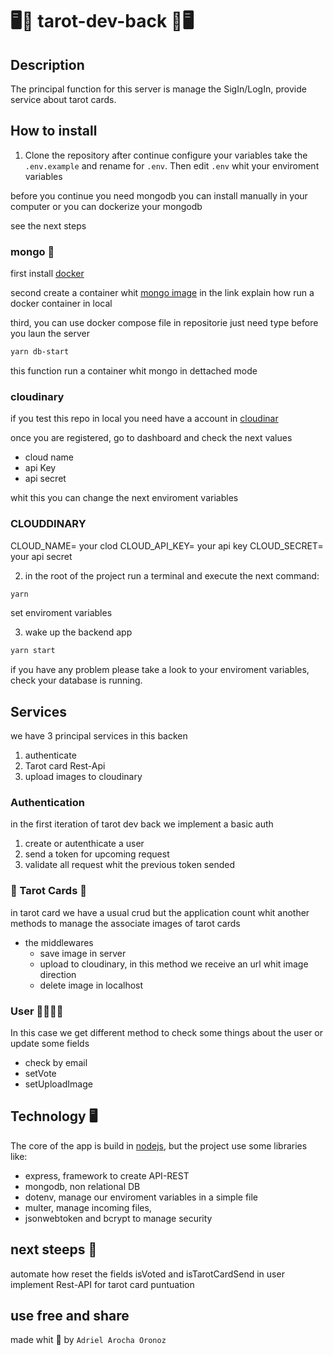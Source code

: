 # 🖥️🔮 tarot-dev-back 🔮🖥️

## Description

The principal function for this server is manage the SigIn/LogIn, provide service about tarot cards.

## How to install

1. Clone the repository 
after continue configure your variables take the `.env.example` and rename for `.env`. Then edit `.env` whit your enviroment variables

before you continue you need mongodb 
you can install manually in your computer or you can dockerize your mongodb 

see the next steps

### mongo 🤖

first install [docker](https://www.docker.com/products/docker-desktop/)

second create a container whit [mongo image](https://hub.docker.com/_/mongo) in the link explain how run a docker container in local

third, you can use docker compose file in repositorie just need type before you laun the server

```bash
yarn db-start
```
this function run a container whit mongo in dettached mode

### cloudinary

if you test this repo in local you need have  a account in [cloudinar](https://cloudinary.com/)

once you are registered, go to dashboard and check the next values

- cloud name 
- api Key 
- api secret 

whit this you can change the next enviroment variables

### CLOUDDINARY

CLOUD_NAME= your clod
CLOUD_API_KEY= your api key
CLOUD_SECRET= your api secret


2. in the root of the project run a terminal and execute the next command:
```bash
yarn
```
set enviroment variables

3. wake up the backend app
```bash
yarn start
```

if you have any problem please take a look to your enviroment variables, check your database is running.


## Services

we have 3 principal services in this backen

1. authenticate
2. Tarot card Rest-Api
3. upload images to cloudinary

### Authentication

in the first iteration of tarot dev back we implement a basic auth

1. create or autenthicate a user
2. send a token for upcoming request
3. validate all request whit the previous token sended

### 🎴 Tarot Cards 🎴
in tarot card we have a usual crud but the application count whit another methods to manage the associate images of tarot cards

- the middlewares
  - save image in server 
  - upload to cloudinary, in this method we receive an url whit image direction
  - delete image in localhost

### User 🙍‍♀️🙍‍♂️

In this case we get different method to check some things about the user or update some fields
- check by email
- setVote
- setUploadImage


## Technology 🖥
The core of the app is build in [nodejs](https://nodejs.org/en/), but the project use some libraries like:

- express, framework to create API-REST  
- mongodb, non relational DB 
- dotenv, manage our enviroment variables in a simple file
- multer, manage incoming files,
- jsonwebtoken and bcrypt to manage security

## next steeps 🦶

automate how reset the fields isVoted and  isTarotCardSend in user
implement Rest-API for tarot card puntuation

## use free and share

made whit 💜 by `Adriel Arocha Oronoz`

